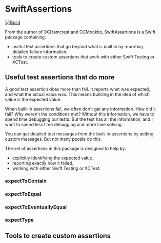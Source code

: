 # SwiftAssertions

[![Build](https://github.com/jonreid/SwiftAssertions/actions/workflows/build.yml/badge.svg)](https://github.com/jonreid/SwiftAssertions/actions/workflows/build.yml)

From the author of OCHamcrest and OCMockito, SwiftAssertions is a Swift package containing:

- useful test assertions that go beyond what is built in by reporting detailed failure information.
- tools to create custom assertions that work with either Swift Testing or XCTest.

## Useful test assertions that do more

A good test assertion does more than fail. It reports what was expected, and what the actual value was. This means building in the idea of which value is the expected value.

When built-in assertions fail, we often don't get any information. How did it fail? Why weren't the conditions met? Without this information, we have to spend time debugging our tests. But the test has all the information, and I want to spend less time debugging and more time solving.

You can get detailed test messages from the built-in assertions by adding custom messages. But not many people do this.

The set of assertions in this package is designed to help by:

- explicitly identifying the expected value.
- reporting exactly how it failed.
- working with either Swift Testing or XCTest.

### expectToContain

### expectToEqual

### expectToEventuallyEqual

### expectType

## Tools to create custom assertions

 